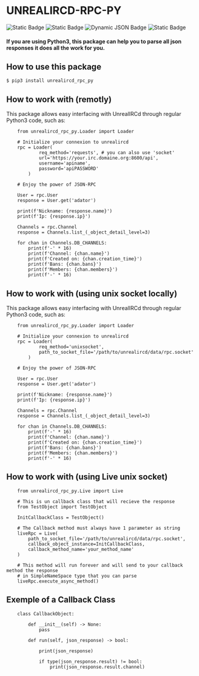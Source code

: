 # UNREALIRCD-RPC-PY
![Static Badge](https://img.shields.io/badge/UnrealIRCd-6.2.2%20or%20later-green)
![Static Badge](https://img.shields.io/badge/Python3-3.10%20or%20later-green)
![Dynamic JSON Badge](https://img.shields.io/badge/dynamic/json?url=https%3A%2F%2Fraw.githubusercontent.com%2Fadator85%2Funrealircd_rpc_py%2Fmain%2Fversion.json&query=version&label=Current%20Version)
![Static Badge](https://img.shields.io/badge/Maintained-Yes-green)


#### If you are using Python3, this package can help you to parse all json responses it does all the work for you.

## How to use this package

    $ pip3 install unrealircd_rpc_py

## How to work with (remotly)

This package allows easy interfacing with UnrealIRCd through regular Python3 code, such as:

        from unrealircd_rpc_py.Loader import Loader

        # Initialize your connexion to unrealircd
        rpc = Loader(
                req_method='requests', # you can also use 'socket'
                url='https://your.irc.domaine.org:8600/api',
                username='apiname',
                password='apiPASSWORD'
            )

        # Enjoy the power of JSON-RPC

        User = rpc.User
        response = User.get('adator')

        print(f'Nickname: {response.name}')
        print(f'Ip: {response.ip}')

        Channels = rpc.Channel
        response = Channels.list_(_object_detail_level=3)

        for chan in Channels.DB_CHANNELS:
            print(f'-' * 16)
            print(f'Channel: {chan.name}')
            print(f'Created on: {chan.creation_time}')
            print(f'Bans: {chan.bans}')
            print(f'Members: {chan.members}')
            print(f'-' * 16)

## How to work with (using unix socket locally)

This package allows easy interfacing with UnrealIRCd through regular Python3 code, such as:

        from unrealircd_rpc_py.Loader import Loader

        # Initialize your connexion to unrealircd
        rpc = Loader(
                req_method='unixsocket',
                path_to_socket_file='/path/to/unrealircd/data/rpc.socket'
            )

        # Enjoy the power of JSON-RPC

        User = rpc.User
        response = User.get('adator')

        print(f'Nickname: {response.name}')
        print(f'Ip: {response.ip}')

        Channels = rpc.Channel
        response = Channels.list_(_object_detail_level=3)

        for chan in Channels.DB_CHANNELS:
            print(f'-' * 16)
            print(f'Channel: {chan.name}')
            print(f'Created on: {chan.creation_time}')
            print(f'Bans: {chan.bans}')
            print(f'Members: {chan.members}')
            print(f'-' * 16)

## How to work with (using Live unix socket)

        from unrealircd_rpc_py.Live import Live

        # This is un callback class that will recieve the response
        from TestObject import TestObject

        InitCallbackClass = TestObject()

        # The Callback method must always have 1 parameter as string
        liveRpc = Live(
            path_to_socket_file='/path/to/unrealircd/data/rpc.socket',
            callback_object_instance=InitCallbackClass,
            callback_method_name='your_method_name'
        )

        # This method will run forever and will send to your callback method the response
        # in SimpleNameSpace type that you can parse 
        liveRpc.execute_async_method()

## Exemple of a Callback Class

        class CallbackObject:

            def __init__(self) -> None:
                pass

            def run(self, json_response) -> bool:

                print(json_response)

                if type(json_response.result) != bool:
                    print(json_response.result.channel)


